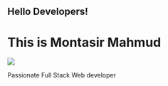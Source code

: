 <div>
  <h2>Hello Developers!</h2>
  <h1>This is Montasir Mahmud</h1>
  <img src="https://raw.githubusercontent.com/techbeeyt/techbeeyt/main/welcome.gif" />
  <p>Passionate Full Stack Web developer</p>
</div>

